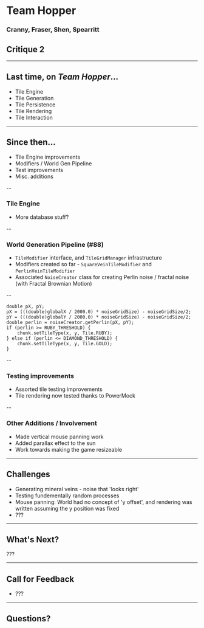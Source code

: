 # Team Hopper
### Cranny, Fraser, Shen, Spearritt
## Critique 2

---

## Last time, on *Team Hopper*...

- Tile Engine
- Tile Generation
- Tile Persistence
- Tile Rendering
- Tile Interaction

---

## Since then...

- Tile Engine improvements
- Modifiers / World Gen Pipeline
- Test improvements
- Misc. additions

--

### Tile Engine

- More database stuff?

--

### World Generation Pipeline (#88)

- `TileModifier` interface, and `TileGridManager` infrastructure
- Modifiers created so far - `SquareVeinTileModifier` and `PerlinVeinTileModifier`
- Associated `NoiseCreator` class for creating Perlin noise / fractal noise (with Fractal Brownian Motion)

--

```
double pX, pY;
pX = (((double)globalX / 2000.0) * noiseGridSize) - noiseGridSize/2;
pY = (((double)globalY / 2000.0) * noiseGridSize) - noiseGridSize/2;
double perlin = noiseCreator.getPerlin(pX, pY);
if (perlin >= RUBY_THRESHOLD) {
	chunk.setTileType(x, y, Tile.RUBY);
} else if (perlin <= DIAMOND_THRESHOLD) {
	chunk.setTileType(x, y, Tile.GOLD);
}
```

--

### Testing improvements

- Assorted tile testing improvements
- Tile rendering now tested thanks to PowerMock

--

### Other Additions / Involvement

- Made vertical mouse panning work
- Added parallax effect to the sun
- Work towards making the game resizeable

---

## Challenges

- Generating mineral veins - noise that 'looks right'
- Testing fundementally random processes
- Mouse panning: World had no concept of 'y offset', and rendering was written assuming the y position was fixed
- ???

---

## What's Next?

???

---

## Call for Feedback

- ???
	
---

## Questions?